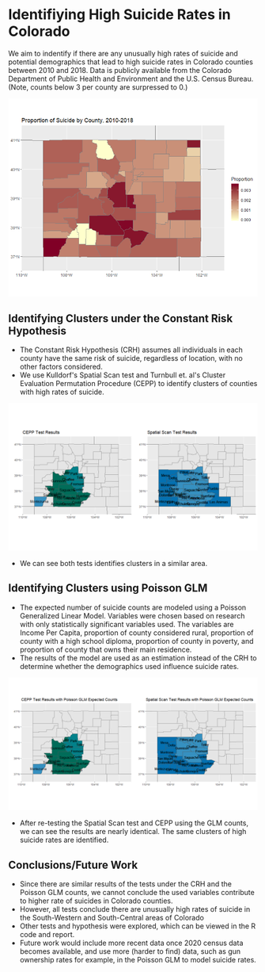 # Identifiying High Suicide Rates in Colorado

We aim to indentify if there are any unusually high rates of suicide and potential demographics that lead to high suicide rates in Colorado counties between 2010 and 2018.  Data is publicly available from the Colorado Department of Public Health and Environment and the U.S. Census Bureau.  (Note, counts below 3 per county are surpressed to 0.) 

![](https://github.com/Emma-M-Collins/spatial_stats/blob/main/suicide_proportion.png)

## Identifying Clusters under the Constant Risk Hypothesis
* The Constant Risk Hypothesis (CRH) assumes all individuals in each county have the same risk of suicide, regardless of location, with no other factors considered.
* We use Kulldorf's Spatial Scan test and Turnbull et. al's Cluster Evaluation Permutation Procedure (CEPP) to identify clusters of counties with high rates of suicide.

![](https://github.com/Emma-M-Collins/spatial_stats/blob/main/CRH_tests.png)
* We can see both tests identifies clusters in a similar area.

## Identifying Clusters using Poisson GLM
* The expected number of suicide counts are modeled using a Poisson Generalized Linear Model.  Variables were chosen based on research with only statistically significant variables used.  The variables are Income Per Capita, proportion of county considered rural, proportion of county with a high school diploma, proportion of county in poverty, and proportion of county that owns their main residence.
* The results of the model are used as an estimation instead of the CRH to determine whether the demographics used influence suicide rates.

![](https://github.com/Emma-M-Collins/spatial_stats/blob/main/GLM_tests.png)

* After re-testing the Spatial Scan test and CEPP using the GLM counts, we can see the results are nearly identical.  The same clusters of high suicide rates are identified.

## Conclusions/Future Work
* Since there are similar results of the tests under the CRH and the Poisson GLM counts, we cannot conclude the used variables contribute to higher rate of suicides in Colorado counties.
* However, all tests conclude there are unusually high rates of suicide in the South-Western and South-Central areas of Colorado
* Other tests and hypothesis were explored, which can be viewed in the R code and report.
* Future work would include more recent data once 2020 census data becomes available, and use more (harder to find) data, such as gun ownership rates for example, in the Poisson GLM to model suicide rates.
